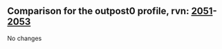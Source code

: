 ## Comparison for the outpost0 profile, rvn: [2051](https://github.com/PRO100KatYT/FortniteProfileRevisions/tree/main/profiles/outpost0/2051%20outpost0.json)-[2053](https://github.com/PRO100KatYT/FortniteProfileRevisions/tree/main/profiles/outpost0/2053%20outpost0.json)

No changes
